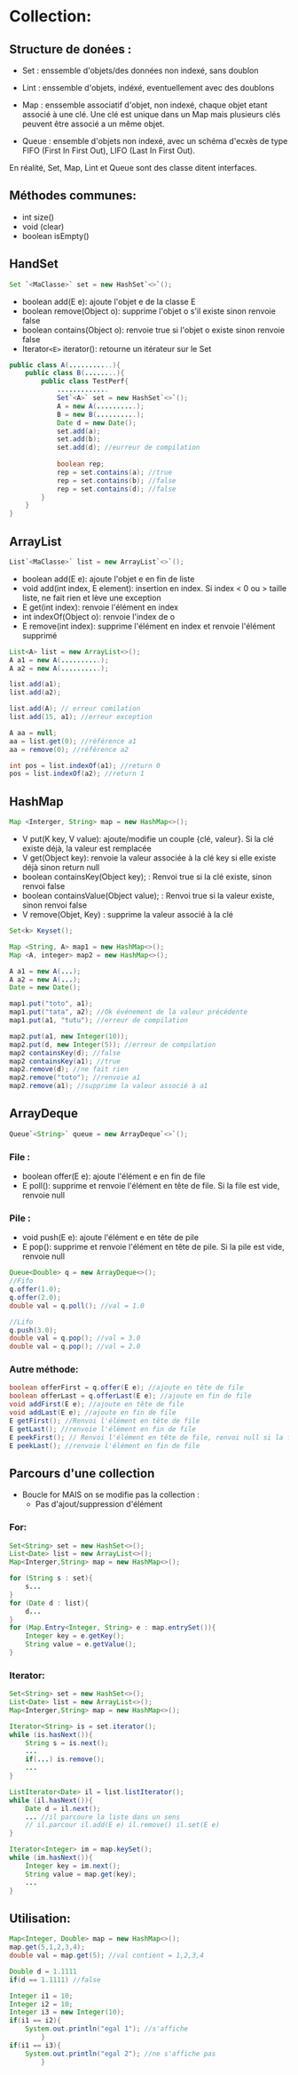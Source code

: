 # Collection:

## Structure de donées : 

- Set : enssemble d'objets/des données non indexé, sans doublon


- Lint : enssemble d'objets, indéxé, eventuellement avec des doublons


- Map : enssemble associatif d'objet, non indexé, chaque objet etant associé à une clé. 
Une clé est unique dans un Map mais plusieurs clés peuvent être associé a un même objet.


- Queue : ensemble d'objets non indexé, avec un schéma d'ecxès de type FIFO (First In First Out), LIFO (Last In First Out).

En réalité, Set, Map, Lint et Queue sont des classe ditent interfaces.


## Méthodes communes: 

- int size()
- void (clear)
- boolean isEmpty()

## HandSet
```java
Set `<MaClasse>` set = new HashSet`<>`();
```
- boolean add(E e): ajoute l'objet e de la classe E
- boolean remove(Object o): supprime l'objet o s'il existe sinon renvoie false
- boolean contains(Object o): renvoie true si l'objet o existe sinon renvoie false
- Iterator`<E>` iterator(): retourne un itérateur sur le Set

```java
public class A(...........){
    public class B(........){
        public class TestPerf{
            .............
            Set`<A>` set = new HashSet`<>`();
            A = new A(..........);
            B = new B(..........);
            Date d = new Date();
            set.add(a);
            set.add(b);
            set.add(d); //eurreur de compilation
            
            boolean rep;
            rep = set.contains(a); //true
            rep = set.contains(b); //false
            rep = set.contains(d); //false
        }
    }
}
```

## ArrayList

```java
List`<MaClasse>` list = new ArrayList`<>`();
```
- boolean add(E e): ajoute l'objet e en fin de liste
- void add(int index, E element): insertion en index. Si index < 0 ou > taille liste, ne fait rien et lève une exception
- E get(int index): renvoie l'élément en index
- int indexOf(Object o): renvoie l'index de o
- E remove(int index): supprime l'élément en index et renvoie l'élément supprimé

```java
List<A> list = new ArrayList<>();
A a1 = new A(..........);
A a2 = new A(..........);

list.add(a1);
list.add(a2);

list.add(A); // erreur comilation
list.add(15, a1); //erreur exception

A aa = null;
aa = list.get(0); //référence a1
aa = remove(0); //référence a2

int pos = list.indexOf(a1); //return 0
pos = list.indexOf(a2); //return 1
```

## HashMap

```java
Map <Interger, String> map = new HashMap<>();
```
- V put(K key, V value): ajoute/modifie un couple {clé, valeur}. Si la clé existe déjà, la valeur est remplacée
- V get(Object key): renvoie la valeur associée à la clé key si elle existe déjà sinon return null
- boolean containsKey(Object key); : Renvoi true si la clé existe, sinon renvoi false
- boolean containsValue(Object value); : Renvoi true si la valeur existe, sinon renvoi false
- V remove(Objet, Key) : supprime la valeur associé à la clé

```java
Set<k> Keyset();
```

```java
Map <String, A> map1 = new HashMap<>();
Map <A, integer> map2 = new HashMap<>();

A a1 = new A(...);
A a2 = new A(...);
Date = new Date();

map1.put("toto", a1);
map1.put("tata", a2); //Ok événement de la valeur précédente
map1.put(a1, "tutu"); //erreur de compilation

map2.put(a1, new Integer(10));
map2.put(d, new Integer(5)); //erreur de compilation
map2 containsKey(d); //false
map2 containsKey(a1); //true
map2.remove(d); //ne fait rien
map2.remove("toto"); //renvoie a1        
map2.remove(a1); //supprime la valeur associé à a1
```


## ArrayDeque

```java
Queue`<String>` queue = new ArrayDeque`<>`();
```
### File :
- boolean offer(E e): ajoute l'élément e en fin de file
- E poll(): supprime et renvoie l'élément en tête de file. Si la file est vide, renvoie null

### Pile :
- void push(E e): ajoute l'élément e en tête de pile
- E pop(): supprime et renvoie l'élément en tête de pile. Si la pile est vide, renvoie null

```java
Queue<Double> q = new ArrayDeque<>();
//Fifo 
q.offer(1.0);
q.offer(2.0);
double val = q.poll(); //val = 1.0

//Lifo
q.push(3.0);
double val = q.pop(); //val = 3.0
double val = q.pop(); //val = 2.0
```

### Autre méthode:
```java
boolean offerFirst = q.offer(E e); //ajoute en tête de file
boolean offerLast = q.offerLast(E e); //ajoute en fin de file
void addFirst(E e); //ajoute en tête de file
void addLast(E e); //ajoute en fin de file
E getFirst(); //Renvoi l'élément en tête de file
E getLast(); //renvoie l'élément en fin de file
E peekFirst(); // Renvoi l'élément en tête de file, renvoi null si la file est vide
E peekLast(); //renvoie l'élément en fin de file
```

## Parcours d'une collection

- Boucle for MAIS on se modifie pas la collection :
  - Pas d'ajout/suppression d'élément

### For:
```java
Set<String> set = new HashSet<>();
List<Date> list = new ArrayList<>();
Map<Interger,String> map = new HashMap<>();

for (String s : set){
    s...
}
for (Date d : list){
    d...
}
for (Map.Entry<Integer, String> e : map.entrySet()){
    Integer key = e.getKey();
    String value = e.getValue();
}
```

### Iterator:
```java
Set<String> set = new HashSet<>();
List<Date> list = new ArrayList<>();
Map<Interger,String> map = new HashMap<>();

Iterator<String> is = set.iterator();
while (is.hasNext()){
    String s = is.next();
    ...
    if(...) is.remove();
    ...
}

ListIterator<Date> il = list.listIterator();
while (il.hasNext()){
    Date d = il.next();
    ... //il parcoure la liste dans un sens
    // il.parcour il.add(E e) il.remove() il.set(E e)
}

Iterator<Integer> im = map.keySet();
while (im.hasNext()){
    Integer key = im.next();
    String value = map.get(key);
    ...
}
```

## Utilisation:
```java
Map<Integer, Double> map = new HashMap<>();
map.get(5,1,2,3,4);
double val = map.get(5); //val contient = 1,2,3,4

Double d = 1.1111
if(d == 1.1111) //false
``` 
```java
Integer i1 = 10; 
Integer i2 = 10;
Integer i3 = new Integer(10);
if(i1 == i2){
    System.out.println("egal 1"); //s'affiche
        }
if(i1 == i3){
    System.out.println("egal 2"); //ne s'affiche pas
        }
```